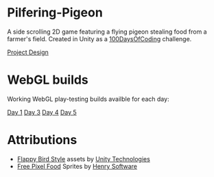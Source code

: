 # Pilfering-Pigeon

A side scrolling 2D game featuring a flying pigeon stealing food from a farmer's field. Created in Unity as a [100DaysOfCoding](https://www.100daysofcode.com/) challenge.

[Project Design](https://docs.google.com/document/d/1OlujN7ZluRCXwoSqdjhOTOAiQAG_WGnajCe9o5YlFq8/edit?usp=sharing)

# WebGL builds

Working WebGL play-testing builds availble for each day:

[Day 1](https://danstevens.github.io/Pilfering-Pigeon/Day-001/)
[Day 3](https://danstevens.github.io/Pilfering-Pigeon/Day-003/)
[Day 4](https://danstevens.github.io/Pilfering-Pigeon/Day-004/)
[Day 5](https://danstevens.github.io/Pilfering-Pigeon/Day-005/)

# Attributions

- [Flappy Bird Style](https://assetstore.unity.com/packages/templates/flappy-bird-style-example-game-80330) assets by [Unity Technologies](https://assetstore.unity.com/publishers/1)
- [Free Pixel Food](https://assetstore.unity.com/packages/2d/environments/free-pixel-food-113523) Sprites by [Henry Software](https://assetstore.unity.com/publishers/9216)
